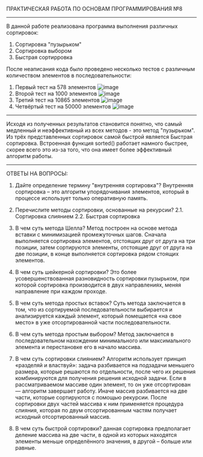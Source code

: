 ПРАКТИЧЕСКАЯ РАБОТА ПО ОСНОВАМ ПРОГРАММИРОВАНИЯ №8
___________________________________________________________________________________________________________________________________________________________________________________

В данной работе реализована программа выполнения различных сортировок:
1. Сортировка "пузырьком"
2. Сортировка выбором
3. Быстрая сортирровка

После неаписания кода было проведено несколько тестов с различным количеством элементов в последовательности:
1) Первый тест на 578 элементов ![image](https://user-images.githubusercontent.com/91471287/146553963-efa5aa9d-1c91-48b2-9672-dddc1183ba6f.png)
2) Второй тест на 1000 элементов  ![image](https://user-images.githubusercontent.com/91471287/146553924-34f46e28-79b2-49d2-b91b-bd3655d9133c.png)
3) Третий тест на 10865 элементов ![image](https://user-images.githubusercontent.com/91471287/146553703-ec456b86-41a3-4ba3-8d82-8eb53ca99548.png)
4) Четвёртый тест на 50000 элементов ![image](https://user-images.githubusercontent.com/91471287/146553162-ec1553bc-210b-4599-a6bf-0dbb1a6ded49.png)

_______________
Исходя из полученных результатов становится понятно, что самый медленный и неэффективный из всех методов - это метод "пузырьком". Из трёх представленных сортировок самой быстрой является Быстрая сортировка. Встроенная функция sorted() работает намного быстрее, скорее всего это из-за того, что она имеет более эффективный алгоритм работы.

___________________________________________________________________________________________________________________________________________________________________________________

ОТВЕТЫ НА ВОПРОСЫ:

1. Дайте определение термину "внутренняя сортировка"?
	Внутренняя сортировка – это алгоритм упорядочивания элементов, который в процессе использует только оперативную память.
	
2. Перечислите методы сортировки, основанные на рекурсии?
	2.1. Сортировка слиянием 
	2.2. Быстрая сортировка

3. В чем суть метода Шелла?
	Метод построен на основе метода вставки с минимизацией промежуточных шагов. Сначала выполняется сортировка элементов, отстоящих друг от друга на три позиции, затем 			сортируются элементы, отстоящие друг от друга на две позиции, в конце выполняется сортировка рядом стоящих элементов.

4. В чем суть шейкерной сортировки?
	Это более усовершенствованная разновидность сортировки пузырьком, при которой сортировка производится в двух направлениях, меняя направление при каждом проходе.

5. В чем суть метода простых вставок?
	Суть метода заключается в том, что из сортируемой последовательности выбирается и анализируется каждый элемент, который помещается «на свое место» в уже отсортированной 		части последовательности.

6. В чем суть метода простым выбором?
	Метод заключается в последовательном нахождении минимального или максимального элемента и перестановке его в начало массива.

7. В чем суть сортировки слиянием?
	Алгоритм использует принцип «разделяй и властвуй»: задача разбивается на подзадачи меньшего размера, которые решаются по отдельности, после чего их решения комбинируются для 		получения решения исходной задачи. Если в рассматриваемом массиве один элемент, то он уже отсортирован — алгоритм завершает работу. Иначе массив разбивается на две части, 		которые сортируются с помощью рекурсии. После сортировки двух частей массива к ним применяется процедура слияния, которая по двум отсортированным частям получает исходный 		отсортированный массив.

8. В чем суть быстрой сортировки?
	данная сортировка предполагает деление массива на две части, в одной из которых находятся элементы меньше определённого значения, в другой – больше или равные.


